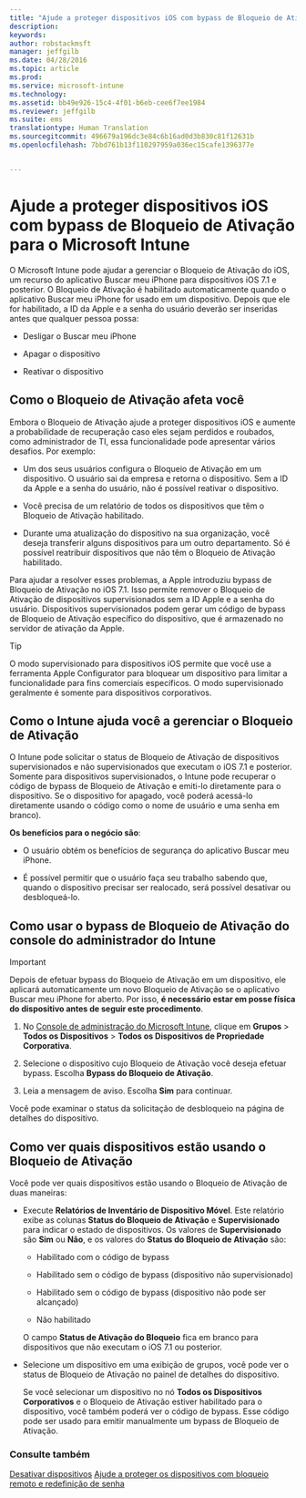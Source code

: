 ```yaml
---
title: "Ajude a proteger dispositivos iOS com bypass de Bloqueio de Ativação | Microsoft Intune"
description: 
keywords: 
author: robstackmsft
manager: jeffgilb
ms.date: 04/28/2016
ms.topic: article
ms.prod: 
ms.service: microsoft-intune
ms.technology: 
ms.assetid: bb49e926-15c4-4f01-b6eb-cee6f7ee1984
ms.reviewer: jeffgilb
ms.suite: ems
translationtype: Human Translation
ms.sourcegitcommit: 496679a196dc3e84c6b16ad0d3b830c81f12631b
ms.openlocfilehash: 7bbd761b13f110297959a036ec15cafe1396377e


---
```


# Ajude a proteger dispositivos iOS com bypass de Bloqueio de Ativação para o Microsoft Intune
O Microsoft Intune pode ajudar a gerenciar o Bloqueio de Ativação do iOS, um recurso do aplicativo Buscar meu iPhone para dispositivos iOS 7.1 e posterior. O Bloqueio de Ativação é habilitado automaticamente quando o aplicativo Buscar meu iPhone for usado em um dispositivo. Depois que ele for habilitado, a ID da Apple e a senha do usuário deverão ser inseridas antes que qualquer pessoa possa:

-   Desligar o Buscar meu iPhone

-   Apagar o dispositivo

-   Reativar o dispositivo

## Como o Bloqueio de Ativação afeta você
Embora o Bloqueio de Ativação ajude a proteger dispositivos iOS e aumente a probabilidade de recuperação caso eles sejam perdidos e roubados, como administrador de TI, essa funcionalidade pode apresentar vários desafios. Por exemplo:

-   Um dos seus usuários configura o Bloqueio de Ativação em um dispositivo. O usuário sai da empresa e retorna o dispositivo. Sem a ID da Apple e a senha do usuário, não é possível reativar o dispositivo.

-   Você precisa de um relatório de todos os dispositivos que têm o Bloqueio de Ativação habilitado.

-   Durante uma atualização do dispositivo na sua organização, você deseja transferir alguns dispositivos para um outro departamento. Só é possível reatribuir dispositivos que não têm o Bloqueio de Ativação habilitado.

Para ajudar a resolver esses problemas, a Apple introduziu bypass de Bloqueio de Ativação no iOS 7.1. Isso permite remover o Bloqueio de Ativação de dispositivos supervisionados sem a ID Apple e a senha do usuário. Dispositivos supervisionados podem gerar um código de bypass de Bloqueio de Ativação específico do dispositivo, que é armazenado no servidor de ativação da Apple.

> [!TIP]
> O modo supervisionado para dispositivos iOS permite que você use a ferramenta Apple Configurator para bloquear um dispositivo para limitar a funcionalidade para fins comerciais específicos. O modo supervisionado geralmente é somente para dispositivos corporativos.

## Como o Intune ajuda você a gerenciar o Bloqueio de Ativação
O Intune pode solicitar o status de Bloqueio de Ativação de dispositivos supervisionados e não supervisionados que executam o iOS 7.1 e posterior. Somente para dispositivos supervisionados, o Intune pode recuperar o código de bypass de Bloqueio de Ativação e emiti-lo diretamente para o dispositivo. Se o dispositivo for apagado, você poderá acessá-lo diretamente usando o código como o nome de usuário e uma senha em branco).

**Os benefícios para o negócio são**:

-   O usuário obtém os benefícios de segurança do aplicativo Buscar meu iPhone.

-   É possível permitir que o usuário faça seu trabalho sabendo que, quando o dispositivo precisar ser realocado, será possível desativar ou desbloqueá-lo.

## Como usar o bypass de Bloqueio de Ativação do console do administrador do Intune
> [!IMPORTANT]
> Depois de efetuar bypass do Bloqueio de Ativação em um dispositivo, ele aplicará automaticamente um novo Bloqueio de Ativação se o aplicativo Buscar meu iPhone for aberto. Por isso, **é necessário estar em posse física do dispositivo antes de seguir este procedimento**.

1.  No [Console de administração do Microsoft Intune](https://manage.microsoft.com), clique em **Grupos** &gt; **Todos os Dispositivos** &gt; **Todos os Dispositivos de Propriedade Corporativa**.

2.  Selecione o dispositivo cujo Bloqueio de Ativação você deseja efetuar bypass. Escolha **Bypass do Bloqueio de Ativação**.

3.  Leia a mensagem de aviso. Escolha **Sim** para continuar.

Você pode examinar o status da solicitação de desbloqueio na página de detalhes do dispositivo.

## Como ver quais dispositivos estão usando o Bloqueio de Ativação
Você pode ver quais dispositivos estão usando o Bloqueio de Ativação de duas maneiras:

-   Execute **Relatórios de Inventário de Dispositivo Móvel**. Este relatório exibe as colunas **Status do Bloqueio de Ativação** e **Supervisionado** para indicar o estado de dispositivos. Os valores de **Supervisionado** são **Sim** ou **Não**, e os valores do **Status do Bloqueio de Ativação** são:

    -   Habilitado com o código de bypass

    -   Habilitado sem o código de bypass (dispositivo não supervisionado)

    -   Habilitado sem o código de bypass (dispositivo não pode ser alcançado)

    -   Não habilitado

    O campo **Status de Ativação do Bloqueio** fica em branco para dispositivos que não executam o iOS 7.1 ou posterior.

-   Selecione um dispositivo em uma exibição de grupos, você pode ver o status de Bloqueio de Ativação no painel de detalhes do dispositivo.

    Se você selecionar um dispositivo no nó **Todos os Dispositivos Corporativos** e o Bloqueio de Ativação estiver habilitado para o dispositivo, você também poderá ver o código de bypass. Esse código pode ser usado para emitir manualmente um bypass de Bloqueio de Ativação.

### Consulte também
[Desativar dispositivos](retire-devices-from-microsoft-intune-management.md)
[Ajude a proteger os dispositivos com bloqueio remoto e redefinição de senha](use-remote-lock-and-passcode-reset-in-microsoft-intune.md)



<!--HONumber=Jun16_HO4-->



